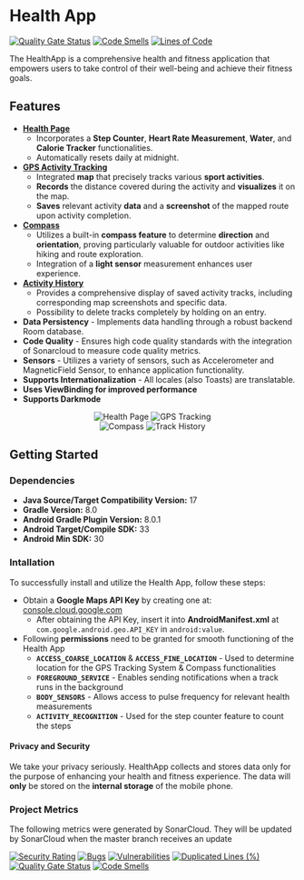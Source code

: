 # Health App
[![Quality Gate Status](https://sonarcloud.io/api/project_badges/measure?project=uni-aau_health-app&metric=alert_status)](https://sonarcloud.io/summary/new_code?id=uni-aau_health-app)
[![Code Smells](https://sonarcloud.io/api/project_badges/measure?project=uni-aau_health-app&metric=code_smells)](https://sonarcloud.io/summary/new_code?id=uni-aau_health-app)
[![Lines of Code](https://sonarcloud.io/api/project_badges/measure?project=uni-aau_health-app&metric=ncloc)](https://sonarcloud.io/summary/new_code?id=uni-aau_health-app)

The HealthApp is a comprehensive health and fitness application that empowers users to take control of their well-being and achieve their fitness goals.

## Features
- **<u>Health Page</u>**
  - Incorporates a **Step Counter**, **Heart Rate Measurement**, **Water**, and **Calorie Tracker** functionalities.
  - Automatically resets daily at midnight.
- **<u>GPS Activity Tracking</u>**
  - Integrated **map** that precisely tracks various **sport activities**.
  - **Records** the distance covered during the activity and **visualizes** it on the map.
  - **Saves** relevant activity **data** and a **screenshot** of the mapped route upon activity completion.
- **<u>Compass</u>**
  - Utilizes a built-in **compass feature** to determine **direction** and **orientation**, proving particularly valuable for outdoor activities like hiking and route exploration.
  - Integration of a **light sensor** measurement enhances user experience.
- **<u>Activity History</u>**
  - Provides a comprehensive display of saved activity tracks, including corresponding map screenshots and specific data.
  - Possibility to delete tracks completely by holding on an entry.
- **Data Persistency** - Implements data handling through a robust backend Room database.
- **Code Quality** - Ensures high code quality standards with the integration of Sonarcloud to measure code quality metrics.
- **Sensors** - Utilizes a variety of sensors, such as Accelerometer and MagneticField Sensor, to enhance application functionality.
- **Supports Internationalization** - All locales (also Toasts) are translatable.
- **Uses ViewBinding for improved performance**
- **Supports Darkmode**

<p align="center">
  <img src="/assets/health_2.png" alt="Health Page">
  <img src="/assets/gps_2.png" alt="GPS Tracking">
  <br>
  <img src="/assets/compass_2.png" alt="Compass">
  <img src="/assets/history_2.png" alt="Track History">
</p>

## Getting Started
### Dependencies
- **Java Source/Target Compatibility Version:** 17
- **Gradle Version:** 8.0
- **Android Gradle Plugin Version:** 8.0.1
- **Android Target/Compile SDK:** 33
- **Android Min SDK:** 30
### Intallation
To successfully install and utilize the Health App, follow these steps:
- Obtain a **Google Maps API Key** by creating one at: [console.cloud.google.com](https://console.cloud.google.com/google/maps-apis/)
  - After obtaining the API Key, insert it into **AndroidManifest.xml** at ``com.google.android.geo.API_KEY`` in ``android:value``.
- Following **permissions** need to be granted for smooth functioning of the Health App
  - **``ACCESS_COARSE_LOCATION``** & **``ACCESS_FINE_LOCATION``** - Used to determine location for the GPS Tracking System & Compass functionalities
  - **``FOREGROUND_SERVICE``** - Enables sending notifications when a track runs in the background
  - **``BODY_SENSORS``** - Allows access to pulse frequency for relevant health measurements
  - **``ACTIVITY_RECOGNITION``** - Used for the step counter feature to count the steps


#### Privacy and Security
We take your privacy seriously. HealthApp collects and stores data only for the purpose of enhancing your health and fitness experience. The data will **only** be stored on the **internal storage** of the mobile phone.

### Project Metrics
The following metrics were generated by SonarCloud. They will be updated by SonarCloud when the master branch receives an update

[![Security Rating](https://sonarcloud.io/api/project_badges/measure?project=uni-aau_health-app&metric=security_rating)](https://sonarcloud.io/summary/new_code?id=uni-aau_health-app)
[![Bugs](https://sonarcloud.io/api/project_badges/measure?project=uni-aau_health-app&metric=bugs)](https://sonarcloud.io/summary/new_code?id=uni-aau_health-app)
[![Vulnerabilities](https://sonarcloud.io/api/project_badges/measure?project=uni-aau_health-app&metric=vulnerabilities)](https://sonarcloud.io/summary/new_code?id=uni-aau_health-app)
[![Duplicated Lines (%)](https://sonarcloud.io/api/project_badges/measure?project=uni-aau_health-app&metric=duplicated_lines_density)](https://sonarcloud.io/summary/new_code?id=uni-aau_health-app)
[![Quality Gate Status](https://sonarcloud.io/api/project_badges/measure?project=uni-aau_health-app&metric=alert_status)](https://sonarcloud.io/summary/new_code?id=uni-aau_health-app)
[![Code Smells](https://sonarcloud.io/api/project_badges/measure?project=uni-aau_health-app&metric=code_smells)](https://sonarcloud.io/summary/new_code?id=uni-aau_health-app)